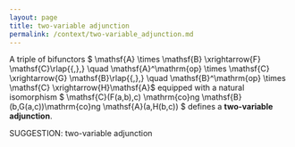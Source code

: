 ```yaml
---
layout: page
title: two-variable adjunction
permalink: /context/two-variable_adjunction.md
---
```


A triple of bifunctors
$ \mathsf{A} \times \mathsf{B} \xrightarrow{F} \mathsf{C}\rlap{{,},} \quad \mathsf{A}^\mathrm{op} \times \mathsf{C} \xrightarrow{G} \mathsf{B}\rlap{{,},} \quad \mathsf{B}^\mathrm{op} \times \mathsf{C} \xrightarrow{H}\mathsf{A}$ equipped with a natural isomorphism $  \mathsf{C}(F(a,b),c) \mathrm{co}ng \mathsf{B}(b,G(a,c))\mathrm{co}ng \mathsf{A}(a,H(b,c)) $ defines a **two-variable adjunction**.


SUGGESTION: two-variable adjunction